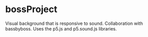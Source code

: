# bossProject

Visual background that is responsive to sound. Collaboration with bassbyboss. Uses the p5.js and p5.sound.js libraries.

